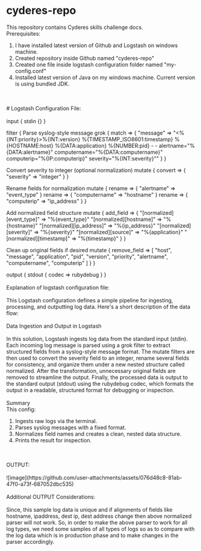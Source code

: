 # cyderes-repo
This repository contains Cyderes skills challenge docs.
<br>
Prerequisites:
<br>
1. I have installed latest version of Github and Logstash on windows machine.
2. Created repository inside Github named "cyderes-repo"
3. Created one file inside logstash configuration folder named "my-config.conf"
4. Installed latest version of Java on my windows machine. Current version is using bundled JDK.
<br>
<br>
# Logstash Configuration File:
<br>
<br>
input {
  stdin {}
}

filter {
  Parse syslog-style message
  grok {
    match => {
      "message" => "<%{INT:priority}>%{INT:version} %{TIMESTAMP_ISO8601:timestamp} %{HOSTNAME:host} %{DATA:application} %{NUMBER:pid} - - alertname=\"%{DATA:alertname}\" computername=\"%{DATA:computername}\" computerip=\"%{IP:computerip}\" severity=\"%{INT:severity}\""
    }
  }

  Convert severity to integer (optional normalization)
  mutate {
    convert => { "severity" => "integer" }
  }

  Rename fields for normalization
  mutate {
    rename => { "alertname"     => "event_type" }
    rename => { "computername"  => "hostname" }
    rename => { "computerip"    => "ip_address" }
  }

  Add normalized field structure
  mutate {
    add_field => {
      "[normalized][event_type]" => "%{event_type}"
      "[normalized][hostname]"   => "%{hostname}"
      "[normalized][ip_address]" => "%{ip_address}"
      "[normalized][severity]"   => "%{severity}"
      "[normalized][source]"     => "%{application}"
      "[normalized][timestamp]"  => "%{timestamp}"
    }
  }

  Clean up original fields if desired
  mutate {
    remove_field => [ "host", "message", "application", "pid", "version", "priority", "alertname", "computername", "computerip" ]
  }
}

output {
  stdout {
    codec => rubydebug
  }
}
<br>
<br>
Explanation of logstash configuration file:
<br>
<br>
This Logstash configuration defines a simple pipeline for ingesting, processing, and outputting log data. Here's a short description of the data flow:
<br>
<br>
Data Ingestion and Output in Logstash
<br>
<br>
In this solution, Logstash ingests log data from the standard input (stdin). Each incoming log message is parsed using a grok filter to extract structured fields from a syslog-style message format. The mutate filters are then used to convert the severity field to an integer, rename several fields for consistency, and organize them under a new nested structure called normalized. After the transformation, unnecessary original fields are removed to streamline the output. Finally, the processed data is output to the standard output (stdout) using the rubydebug codec, which formats the output in a readable, structured format for debugging or inspection.
<br>
<br>
Summary
<br>
This config:
1. Ingests raw logs via the terminal.
2. Parses syslog messages with a fixed format.
3. Normalizes field names and creates a clean, nested data structure.
4. Prints the result for inspection.
<br>
<br>
 OUTPUT:
<br>
<br>
![image](https://github.com/user-attachments/assets/076d48c8-81ab-47f0-a73f-687052dbc535)
<br>
<br>
 Additional OUTPUT Considerations:
<br>
<br>
Since, this sample log data is unique and if alignments of fields like hostname, ipaddress, dest ip, dest address change then above normalized parser will not work. So, in order to make the above parser to work for all log types, we need some samples of all types of logs so as to compare with the log data which is in production phase and to make changes in the parser accordingly. 






